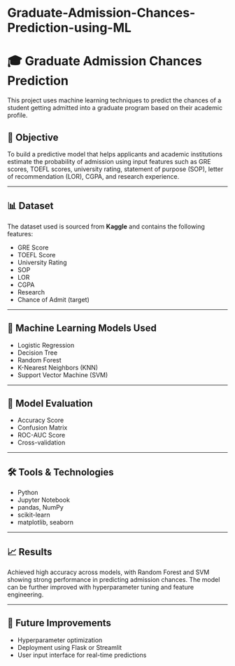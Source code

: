 # Graduate-Admission-Chances-Prediction-using-ML
# 🎓 Graduate Admission Chances Prediction

This project uses machine learning techniques to predict the chances of a student getting admitted into a graduate program based on their academic profile.

## 📌 Objective
To build a predictive model that helps applicants and academic institutions estimate the probability of admission using input features such as GRE scores, TOEFL scores, university rating, statement of purpose (SOP), letter of recommendation (LOR), CGPA, and research experience.

---

## 📊 Dataset
The dataset used is sourced from **Kaggle** and contains the following features:
- GRE Score
- TOEFL Score
- University Rating
- SOP
- LOR
- CGPA
- Research
- Chance of Admit (target)

---

## 🧠 Machine Learning Models Used
- Logistic Regression  
- Decision Tree  
- Random Forest  
- K-Nearest Neighbors (KNN)  
- Support Vector Machine (SVM)

---

## 🧪 Model Evaluation
- Accuracy Score  
- Confusion Matrix  
- ROC-AUC Score  
- Cross-validation

---

## 🛠️ Tools & Technologies
- Python  
- Jupyter Notebook  
- pandas, NumPy  
- scikit-learn  
- matplotlib, seaborn

---

## 📈 Results
Achieved high accuracy across models, with Random Forest and SVM showing strong performance in predicting admission chances. The model can be further improved with hyperparameter tuning and feature engineering.

---

## 🚀 Future Improvements
- Hyperparameter optimization  
- Deployment using Flask or Streamlit  
- User input interface for real-time predictions

